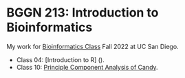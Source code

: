 # BGGN 213: Introduction to Bioinformatics

My work for [Bioinformatics Class](https://bioboot.github.io/bggn213_F22/) Fall 2022 at UC San Diego. 

- Class 04: [Introduction to R] (). 
- Class 10: [Principle Component Analysis of Candy](). 
